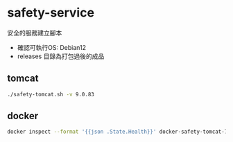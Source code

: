 # safety-service

安全的服務建立腳本

* 確認可執行OS: Debian12
* releases 目錄為打包過後的成品

## tomcat

```bash
./safety-tomcat.sh -v 9.0.83
```

## docker


```bash
docker inspect --format '{{json .State.Health}}' docker-safety-tomcat-7-jre7-1
```